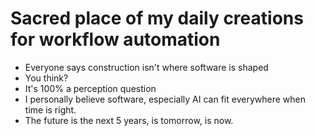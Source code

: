 # Sacred place of my daily creations for workflow automation   
* Everyone says construction isn't where software is shaped
* You think?
* It's 100% a perception question
* I personally believe software, especially AI can fit everywhere when time is right.
* The future is the next 5 years, is tomorrow, is now.  
